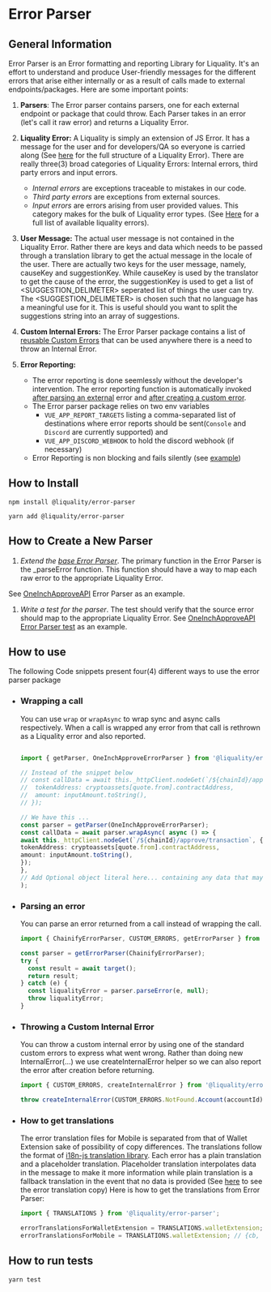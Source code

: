 # Error Parser

## General Information

Error Parser is an Error formatting and reporting Library for Liquality. It's an effort to understand and produce User-friendly messages for the different errors that arise either internally or as a result of calls made to external endpoints/packages. Here are some important points:

1. **Parsers**: The Error parser contains parsers, one for each external endpoint or package that could throw. Each Parser takes in an error (let's call it raw error) and returns a Liquality Error.

2. **Liquality Error:** A Liquality is simply an extension of JS Error. It has a message for the user and for developers/QA so everyone is carried along (See [here](src/LiqualityErrors/LiqualityError.ts) for the full structure of a Liquality Error). There are really three(3) broad categories of Liquality Errors: Internal errors, third party errors and input errors.

   - _Internal errors_ are exceptions traceable to mistakes in our code.
   - _Third party errors_ are exceptions from external sources.
   - _Input errors_ are errors arising from user provided values. This category makes for the bulk of Liquality error types.
     (See [Here](src/LiqualityErrors/index.ts) for a full list of available liquality errors).

3. **User Message:** The actual user message is not contained in the Liquality Error. Rather there are keys and data which needs to be passed through a translation library to get the actual message in the locale of the user. There are actually two keys for the user message, namely, causeKey and suggestionKey. While causeKey is used by the translator to get the cause of the error, the suggestionKey is used to get a list of <SUGGESTION_DELIMETER> seperated list of things the user can try. The <SUGGESTION_DELIMETER> is chosen such that no language has a meaningful use for it. This is useful should you want to split the suggestions string into an array of suggestions.

4. **Custom Internal Errors:** The Error Parser package contains a list of [reusable Custom Errors](src/LiqualityErrors/customErrors.ts) that can be used anywhere there is a need to throw an Internal Error.

5. **Error Reporting:**
   - The error reporting is done seemlessly without the developer's intervention. The error reporting function is automatically invoked [after parsing an external](https://github.com/liquality/wallet-core/blob/911aa835d15782c33811a7b3b03d7766d4c52d93/packages/error-parser/src/parsers/ErrorParser.ts#L32) error and [after creating a custom error](https://github.com/liquality/wallet-core/blob/8f8b6cb5dae62a791c2608a6a21f85e3132c63ff/packages/error-parser/src/utils/index.ts#L17).
   - The Error parser package relies on two env variables
     - `VUE_APP_REPORT_TARGETS` listing a comma-separated list of destinations where error reports should be sent(`Console` and `Discord` are currently supported) and
     - `VUE_APP_DISCORD_WEBHOOK` to hold the discord webhook (if necessary)
   - Error Reporting is non blocking and fails silently (see [example](https://github.com/liquality/wallet-core/blob/d1f5e332c97d2b4965f8fc4fd450eed62b78e0cf/packages/error-parser/src/reporters/discord.ts#L10))

## How to Install

`npm install @liquality/error-parser`

`yarn add @liquality/error-parser`

## How to Create a New Parser

1. _Extend the [base Error Parser](src/parsers/ErrorParser.ts)_.
   The primary function in the Error Parser is the \_parseError function. This function should have a way to map each raw error to the appropriate
   Liquality Error.

See [OneInchApproveAPI](src/parsers/OneInchAPI/ApproveErrorParser.ts) Error Parser as an example.

1. _Write a test for the parser_.
   The test should verify that the source error should map to the appropriate
   Liquality Error. See [OneInchApproveAPI Error Parser test](src/test/oneInch/approveAPI.test.ts) as an example.

## How to use

The following Code snippets present four(4) different ways to use the error parser package

- ### Wrapping a call

  You can use `wrap` or `wrapAsync` to wrap sync and async calls respectively. When a call is wrapped any error from that call is rethrown as a Liquality error and also reported.

  ```typescript

  import { getParser, OneInchApproveErrorParser } from '@liquality/error-parser’;

  // Instead of the snippet below
  // const callData = await this._httpClient.nodeGet(`/${chainId}/approve/transaction`, {
  //  tokenAddress: cryptoassets[quote.from].contractAddress,
  //  amount: inputAmount.toString(),
  // });

  // We have this ...
  const parser = getParser(OneInchApproveErrorParser);
  const callData = await parser.wrapAsync( async () => {
  await this._httpClient.nodeGet(`/${chainId}/approve/transaction`, {
  tokenAddress: cryptoassets[quote.from].contractAddress,
  amount: inputAmount.toString(),
  });
  },
  // Add Optional object literal here... containing any data that may be used to make error message more helpful
  );
  ```

- ### Parsing an error

  You can parse an error returned from a call instead of wrapping the call.

  ```typescript
  import { ChainifyErrorParser, CUSTOM_ERRORS, getErrorParser } from '@liquality/error-parser';

  const parser = getErrorParser(ChainifyErrorParser);
  try {
    const result = await target();
    return result;
  } catch (e) {
    const liqualityError = parser.parseError(e, null);
    throw liqualityError;
  }
  ```

- ### Throwing a Custom Internal Error

  You can throw a custom internal error by using one of the standard custom errors to express what went wrong. Rather than doing new InternalError(...) we use createInternalError helper so we can also report the error after creation before returning.

  ```typescript
  import { CUSTOM_ERRORS, createInternalError } from '@liquality/error-parser';

  throw createInternalError(CUSTOM_ERRORS.NotFound.Account(accountId));
  ```

- ### How to get translations

  The error translation files for Mobile is separated from that of Wallet Extension sake of possibility of copy differences. The translations follow the format of [i18n-js translation library](https://www.npmjs.com/package/i18n-js). Each error has a plain translation and a placeholder translation. Placeholder translation interpolates data in the message to make it more information while plain translation is a fallback translation in the event that no data is provided (See [here](src/LiqualityErrors/translations) to see the error translation copy) Here is how to get the translations from Error Parser:

  ```typescript
  import { TRANSLATIONS } from '@liquality/error-parser';

  errorTranslationsForWalletExtension = TRANSLATIONS.walletExtension; // {cb, en, es, ph, pt, zh}
  errorTranslationsForMobile = TRANSLATIONS.walletExtension; // {cb, en, es, ph, pt, zh}
  ```

## How to run tests

```angular2html
yarn test
```
